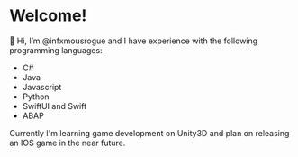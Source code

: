 # Welcome!
👋 Hi, I’m @infxmousrogue and I have experience with the following programming languages:
- C#
- Java
- Javascript
- Python
- SwiftUI and Swift
- ABAP

Currently I'm learning game development on Unity3D and plan on releasing an IOS game in the near future. 

